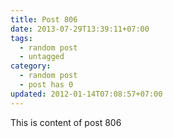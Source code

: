 ```yaml
---
title: Post 806
date: 2013-07-29T13:39:11+07:00
tags:
  - random post
  - untagged
category:
  - random post
  - post has 0
updated: 2012-01-14T07:08:57+07:00
---
```

This is content of post 806